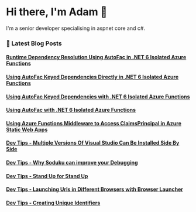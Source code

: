 # Hi there, I'm Adam 👋

I'm a senior developer specialising in aspnet core and c#.

### 📙 Latest Blog Posts
<!--START_SECTION:feed-->
#### [Runtime Dependency Resolution Using AutoFac in .NET 6 Isolated Azure Functions](http:&#x2F;&#x2F;adamstorr.azurewebsites.net&#x2F;blog&#x2F;runtime-dependency-resolution-using-autofac-in-net6.0-isolated-azure-functions)
#### [Using AutoFac Keyed Dependencies Directly in .NET 6 Isolated Azure Functions](http:&#x2F;&#x2F;adamstorr.azurewebsites.net&#x2F;blog&#x2F;using-autofac-keyed-dependencies-directly-in-net6.0-isolated-azure-functions)
#### [Using AutoFac Keyed Dependencies with .NET 6 Isolated Azure Functions](http:&#x2F;&#x2F;adamstorr.azurewebsites.net&#x2F;blog&#x2F;using-autofac-keyed-dependencies-with-net6.0-isolated-azure-functions)
#### [Using AutoFac with .NET 6 Isolated Azure Functions](http:&#x2F;&#x2F;adamstorr.azurewebsites.net&#x2F;blog&#x2F;using-autofac-with-net6.0-isolated-azure-functions)
#### [Using Azure Functions Middleware to Access ClaimsPrincipal in Azure Static Web Apps](http:&#x2F;&#x2F;adamstorr.azurewebsites.net&#x2F;blog&#x2F;using-azure-functions-middleware-to-access-claimsprincipal-in-azure-static-web-apps)
#### [Dev Tips - Multiple Versions Of Visual Studio Can Be Installed Side By Side](http:&#x2F;&#x2F;adamstorr.azurewebsites.net&#x2F;blog&#x2F;dev-tips-multiple-versions-of-visual-vtudio-can-be-installed-side-by-side)
#### [Dev Tips - Why Soduku can improve your Debugging](http:&#x2F;&#x2F;adamstorr.azurewebsites.net&#x2F;blog&#x2F;dev-tips-why-soduku-can-improve-your-debugging)
#### [Dev Tips - Stand Up for Stand Up](http:&#x2F;&#x2F;adamstorr.azurewebsites.net&#x2F;blog&#x2F;dev-tips-stand-up-for-stand-up)
#### [Dev Tips - Launching Urls in Different Browsers with Browser Launcher](http:&#x2F;&#x2F;adamstorr.azurewebsites.net&#x2F;blog&#x2F;dev-tips-launching-urls-in-different-browsers-with-browser-launcher)
#### [Dev Tips - Creating Unique Identifiers](http:&#x2F;&#x2F;adamstorr.azurewebsites.net&#x2F;blog&#x2F;dev-tips-creating-unique-identifiers)
<!--END_SECTION:feed-->


<!--
**WestDiscGolf/WestDiscGolf** is a ✨ _special_ ✨ repository because its `README.md` (this file) appears on your GitHub profile.

Here are some ideas to get you started:

- 🔭 I’m currently working on ...
- 🌱 I’m currently learning ...
- 👯 I’m looking to collaborate on ...
- 🤔 I’m looking for help with ...
- 💬 Ask me about ...
- 📫 How to reach me: ...
- 😄 Pronouns: ...
- ⚡ Fun fact: ...
-->
